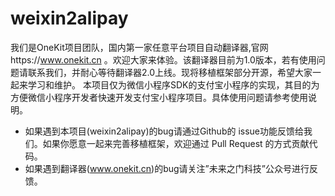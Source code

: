 # weixin2alipay
我们是OneKit项目团队，国内第一家任意平台项目自动翻译器,官网https://www.onekit.cn 。欢迎大家来体验。该翻译器目前为1.0版本，若有使用问题请联系我们，并耐心等待翻译器2.0上线。现将移植框架部分开源，希望大家一起来学习和维护。
本项目仅为微信小程序SDK的支付宝小程序的实现，其目的为方便微信小程序开发者快速开发支付宝小程序项目。具体使用问题请参考使用说明。

- 如果遇到本项目(weixin2alipay)的bug请通过Github的 issue功能反馈给我们。如果你愿意一起来完善移植框架，欢迎通过 Pull Request 的方式贡献代码。
- 如果遇到翻译器(www.onekit.cn)的bug请关注”未来之门科技”公众号进行反馈。
